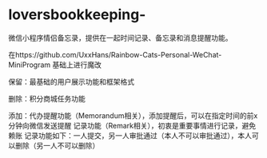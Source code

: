 # loversbookkeeping-
微信小程序情侣备忘录，提供在一起时间记录、备忘录和消息提醒功能。

在https://github.com/UxxHans/Rainbow-Cats-Personal-WeChat-MiniProgram 基础上进行魔改

保留：最基础的用户展示功能和框架格式

删除：积分商城任务功能

添加：代办提醒功能（Memorandum相关），添加提醒后，可以在指定时间的前x分钟向微信发送提醒
      记录功能（Remark相关），初衷是重要事情进行记录，避免赖账
      记录功能如下：一人提交，另一人审批通过（本人不可以审批通过），本人可以删除（另一人不可以删除）
